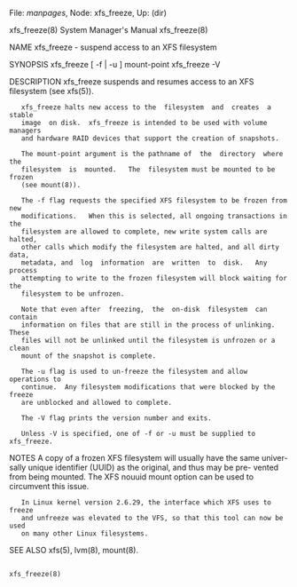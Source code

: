 File: *manpages*,  Node: xfs_freeze,  Up: (dir)

xfs_freeze(8)               System Manager's Manual              xfs_freeze(8)



NAME
       xfs_freeze - suspend access to an XFS filesystem

SYNOPSIS
       xfs_freeze [ -f | -u ] mount-point
       xfs_freeze -V

DESCRIPTION
       xfs_freeze  suspends  and  resumes  access  to  an  XFS filesystem (see
       xfs(5)).

       xfs_freeze halts new access to the  filesystem  and  creates  a  stable
       image  on disk.  xfs_freeze is intended to be used with volume managers
       and hardware RAID devices that support the creation of snapshots.

       The mount-point argument is the pathname of  the  directory  where  the
       filesystem  is  mounted.   The  filesystem must be mounted to be frozen
       (see mount(8)).

       The -f flag requests the specified XFS filesystem to be frozen from new
       modifications.   When this is selected, all ongoing transactions in the
       filesystem are allowed to complete, new write system calls are  halted,
       other calls which modify the filesystem are halted, and all dirty data,
       metadata, and  log  information  are  written  to  disk.   Any  process
       attempting to write to the frozen filesystem will block waiting for the
       filesystem to be unfrozen.

       Note that even after  freezing,  the  on-disk  filesystem  can  contain
       information on files that are still in the process of unlinking.  These
       files will not be unlinked until the filesystem is unfrozen or a  clean
       mount of the snapshot is complete.

       The -u flag is used to un-freeze the filesystem and allow operations to
       continue.  Any filesystem modifications that were blocked by the freeze
       are unblocked and allowed to complete.

       The -V flag prints the version number and exits.

       Unless -V is specified, one of -f or -u must be supplied to xfs_freeze.

NOTES
       A  copy  of  a frozen XFS filesystem will usually have the same univer-
       sally unique identifier (UUID) as the original, and thus  may  be  pre-
       vented  from being mounted.  The XFS nouuid mount option can be used to
       circumvent this issue.

       In Linux kernel version 2.6.29, the interface which XFS uses to  freeze
       and unfreeze was elevated to the VFS, so that this tool can now be used
       on many other Linux filesystems.

SEE ALSO
       xfs(5), lvm(8), mount(8).



                                                                 xfs_freeze(8)
